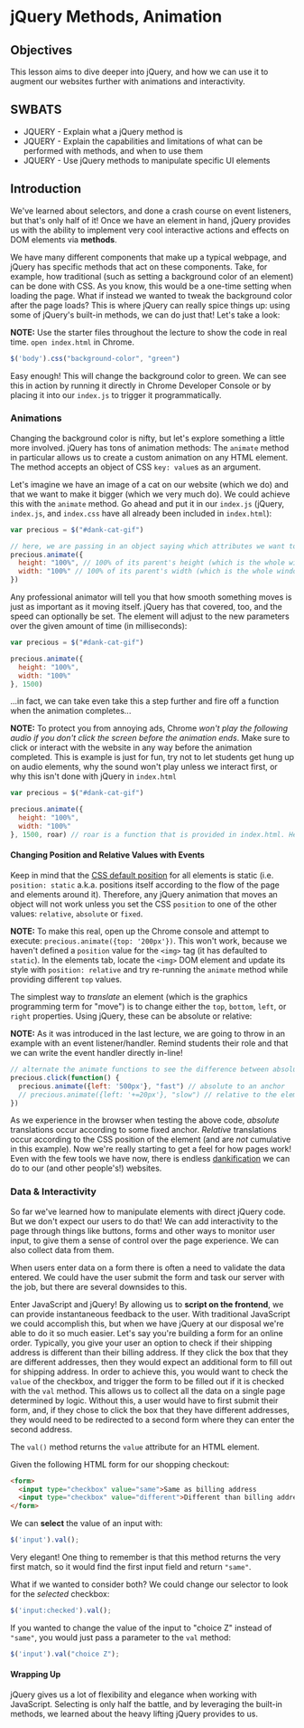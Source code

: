 # jQuery Methods, Animation


## Objectives

This lesson aims to dive deeper into jQuery, and how we can use it to augment
our websites further with animations and interactivity. 

## SWBATS

+ JQUERY - Explain what a jQuery method is
+ JQUERY - Explain the capabilities and limitations of what can be performed with methods, and when to use them
+ JQUERY - Use jQuery methods to manipulate specific UI elements


## Introduction

We've learned about selectors, and done a crash course on event listeners, but
that's only half of it! Once we have an element in hand, jQuery provides us with
the ability to implement very cool interactive actions and effects on DOM
elements via **methods**.

We have many different components that make up a typical webpage, and jQuery has
specific methods that act on these components. Take, for example, how
traditional (such as setting a background color of an element) can be done with
CSS. As you know, this would be a one-time setting when loading the page. What
if instead we wanted to tweak the background color after the page loads? This is
where jQuery can really spice things up: using some of jQuery's built-in
methods, we can do just that! Let's take a look:

**NOTE:** Use the starter files throughout the lecture to show the code in real time. `open index.html` in Chrome.

```js
$('body').css("background-color", "green")
```

Easy enough! This will change the background color to green. We can see this in
action by running it directly in Chrome Developer Console or by placing it into
our `index.js` to trigger it programmatically.  


### Animations

Changing the background color is nifty, but let's explore something a little
more involved. jQuery has tons of animation methods: The `animate` method in
particular allows us to create a custom animation on any HTML element. The
method accepts an object of CSS `key: value`s as an argument.

Let's imagine we have an image of a cat on our website (which we do) and that we
want to make it bigger (which we very much do). We could achieve this with the
`animate` method. Go ahead and put it in our `index.js` (jQuery, `index.js`, and `index.css` have all
already been included in `index.html`):

```js
var precious = $("#dank-cat-gif")

// here, we are passing in an object saying which attributes we want to change to what values
precious.animate({
  height: "100%", // 100% of its parent's height (which is the whole window)
  width: "100%" // 100% of its parent's width (which is the whole window)
})
```

Any professional animator will tell you that how smooth something moves is just as
important as it moving itself. jQuery has that covered, too, and the speed can
optionally be set. The element will adjust to the new parameters over
the given amount of time (in milliseconds):

```js
var precious = $("#dank-cat-gif")

precious.animate({
  height: "100%", 
  width: "100%" 
}, 1500)
```

...in fact, we can take even take this a step further and fire off a function when the animation completes...

**NOTE:** To protect you from annoying ads, Chrome _won't play the following audio if you don't click the screen before the animation ends_. Make sure to click or interact with the website in any way before the animation completed. This is example is just for fun, try not to let students get hung up on audio elements, why the sound won't play unless we interact first, or why this isn't done with jQuery in `index.html`

```js
var precious = $("#dank-cat-gif")

precious.animate({
  height: "100%", 
  width: "100%" 
}, 1500, roar) // roar is a function that is provided in index.html. Here, we are using it as a callback that is invoked once jQuery says "alright! the animation is complete!"
```


#### Changing Position and Relative Values with Events

Keep in mind that the [CSS default position][css-position] for all elements is
static (i.e. `position: static` a.k.a. positions itself according to the flow of
the page and elements around it). Therefore, any jQuery animation that moves an
object will not work unless you set the CSS `position` to one of the other
values: `relative`, `absolute` or `fixed`.

**NOTE:** To make this real, open up the Chrome console and attempt to execute: 
`precious.animate({top: '200px'})`. This won't work, because we haven't defined
a `position` value for the `<img>` tag (it has defaulted to `static`). In the
elements tab, locate the `<img>` DOM element and update its style with 
`position: relative` and try re-running the `animate` method while providing
different `top` values.

The simplest way to _translate_ an element (which is the graphics programming
term for "move") is to change either the `top`, `bottom`, `left`, or `right`
properties. Using jQuery, these can be absolute or relative:

**NOTE:** As it was introduced in the last lecture, we are going to throw in an
example with an event listener/handler. Remind students their role and that we
can write the event handler directly in-line!

```js
// alternate the animate functions to see the difference between absolute and relative translations
precious.click(function() {
  precious.animate({left: '500px'}, "fast") // absolute to an anchor
  // precious.animate({left: '+=20px'}, "slow") // relative to the elements current position
})
```

As we experience in the browser when testing the above code, _absolute_
translations occur according to some fixed anchor. _Relative_ translations occur
according to the CSS position of the element (and are _not_ cumulative in this
example). Now we're really starting to get a feel for how pages work! Even with
the few tools we have now, there is endless [dankification][dankification] we
can do to our (and other people's!) websites.


### Data & Interactivity

So far we've learned how to manipulate elements with direct jQuery code. But we
don't expect our users to do that! We can add interactivity to the page through
things like buttons, forms and other ways to monitor user input, to give them a
sense of control over the page experience. We can also collect data from them.

When users enter data on a form there is often a need to validate the data
entered. We could have the user submit the form and task our server with the
job, but there are several downsides to this.

Enter JavaScript and jQuery! By allowing us to **script on the frontend**, we
can provide instantaneous feedback to the user. With traditional JavaScript we
could accomplish this, but when we have jQuery at our disposal we're able to do
it so much easier. Let's say you're building a form for an online order.
Typically, you give your user an option to check if their shipping address is
different than their billing address. If they click the box that they are
different addresses, then they would expect an additional form to fill out for
shipping address. In order to achieve this, you would want to check the `value`
of the checkbox, and trigger the form to be filled out if it is checked with the
`val` method. This allows us to collect all the data on a single page determined
by logic.  Without this, a user would have to first submit their form, and, if
they chose to click the box that they have different addresses, they would need
to be redirected to a second form where they can enter the second address.

The `val()` method returns the `value` attribute for an HTML element.

Given the following HTML form for our shopping checkout:

```html
<form>
  <input type="checkbox" value="same">Same as billing address
  <input type="checkbox" value="different">Different than billing address
</form>
```

We can **select** the value of an input with:
```js
$('input').val();
```

Very elegant! One thing to remember is that this method returns the very first
match, so it would find the first input field and return `"same"`.

What if we wanted to consider both? We could change our selector to look for the
*selected* checkbox:

```js
$('input:checked').val();
```

If you wanted to change the value of the input to "choice Z" instead of
`"same"`, you would just pass a parameter to the `val` method:

```js
$('input').val("choice Z");
```



#### Wrapping Up

jQuery gives us a lot of flexibility and elegance when working with
JavaScript. Selecting is only half the battle, and by leveraging the built-in
methods, we learned about the heavy lifting jQuery provides to us. 

[css-position]: https://www.w3schools.com/css/css_positioning.asp
[dankification]: https://www.urbandictionary.com/define.php?term=dankify
